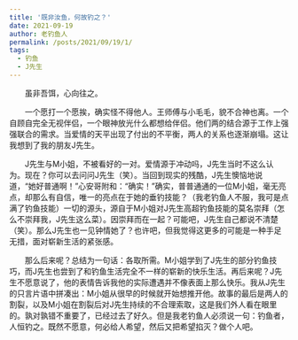 ```yaml
---
title: '既非汝鱼，何故钓之？'
date: 2021-09-19
author: 老钓鱼人
permalink: /posts/2021/09/19/1/
tags:
  - 钓鱼
  - J先生
---
```


&emsp;&emsp;虽非吾饵，心向往之。<br/>

&emsp;&emsp;一个愿打一个愿挨，确实怪不得他人。王师傅与小毛毛，貌不合神也离。一个自顾自完全无视伴侣，一个眼神放光什么都想给伴侣。他们两的结合源于工作上强强联合的需求。当爱情的天平出现了付出的不平衡，两人的关系也逐渐崩塌。这让我想到了我的朋友J先生。<br/>

&emsp;&emsp;J先生与M小姐，不被看好的一对。爱情源于冲动吗，J先生当时不这么认为。现在？你可以去问问J先生（笑）。当回到现实的残酷，J先生懊恼地说道，“她好普通啊！”心安哥附和：“确实！”确实，普普通通的一位M小姐，毫无亮点，却那么有自信，唯一的亮点在于她的垂钓技能？（我老钓鱼人不服，我可是点满了钓鱼技能）一切的源头，源自于M小姐对J先生高超钓鱼技能的莫名崇拜（怎么不崇拜我，J先生这么菜）。因崇拜而在一起？可能吧，J先生自己都说不清楚（笑）。那么J先生也一见钟情她了？也许吧，但我觉得这更多的可能是一种手足无措，面对崭新生活的紧张感。<br/>

&emsp;&emsp;那么后来呢？总结为一句话：各取所需。M小姐学到了J先生的部分钓鱼技巧，而J先生也尝到了和钓鱼生活完全不一样的崭新的快乐生活。再后来呢？J先生不愿意说了，他的表情告诉我他的实际遭遇并不像表面上那么快乐。我从J先生的只言片语中拼凑出：M小姐从很早的时候就开始想推开他。故事的最后是两人的割裂，以及M小姐在割裂后对J先生持续的不合理索取，这是我们外人看在眼里的。孰对孰错不重要了，已经过去了好久。但是我老钓鱼人必须说一句：钓鱼者，人恒钓之。既然不愿意，何必给人希望，然后又把希望掐灭？做个人吧。<br/>
